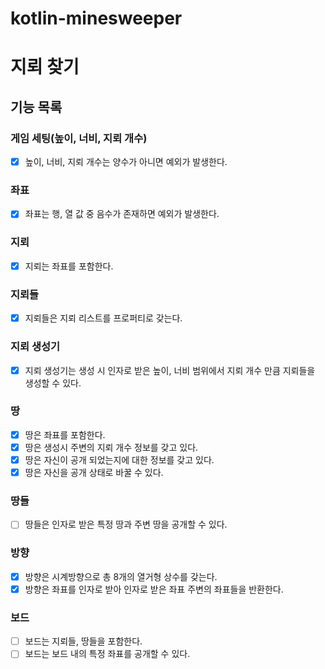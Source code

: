 # kotlin-minesweeper


# 지뢰 찾기

## 기능 목록

### 게임 세팅(높이, 너비, 지뢰 개수)
- [x] 높이, 너비, 지뢰 개수는 양수가 아니면 예외가 발생한다.

### 좌표
- [x] 좌표는 행, 열 값 중 음수가 존재하면 예외가 발생한다.

### 지뢰
- [x] 지뢰는 좌표를 포함한다.

### 지뢰들
- [x] 지뢰들은 지뢰 리스트를 프로퍼티로 갖는다.

### 지뢰 생성기
- [x] 지뢰 생성기는 생성 시 인자로 받은 높이, 너비 범위에서 지뢰 개수 만큼 지뢰들을 생성할 수 있다.

### 땅
- [x] 땅은 좌표를 포함한다.
- [x] 땅은 생성시 주변의 지뢰 개수 정보를 갖고 있다.
- [x] 땅은 자신이 공개 되었는지에 대한 정보를 갖고 있다.
- [x] 땅은 자신을 공개 상태로 바꿀 수 있다.

### 땅들
- [ ] 땅들은 인자로 받은 특정 땅과 주변 땅을 공개할 수 있다.

### 방향
- [x] 방향은 시계방향으로 총 8개의 열거형 상수를 갖는다.
- [x] 방향은 좌표를 인자로 받아 인자로 받은 좌표 주변의 좌표들을 반환한다.

### 보드
- [ ] 보드는 지뢰들, 땅들을 포함한다.
- [ ] 보드는 보드 내의 특정 좌표를 공개할 수 있다.
